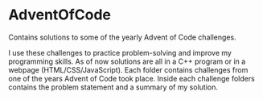 # AdventOfCode
Contains solutions to some of the yearly Advent of Code challenges.

I use these challenges to practice problem-solving and improve my programming skills. As of now solutions are all in a C++ program or in a webpage (HTML/CSS/JavaScript).
Each folder contains challenges from one of the years Advent of Code took place. Inside each challenge folders contains the problem statement and a summary of my solution.
